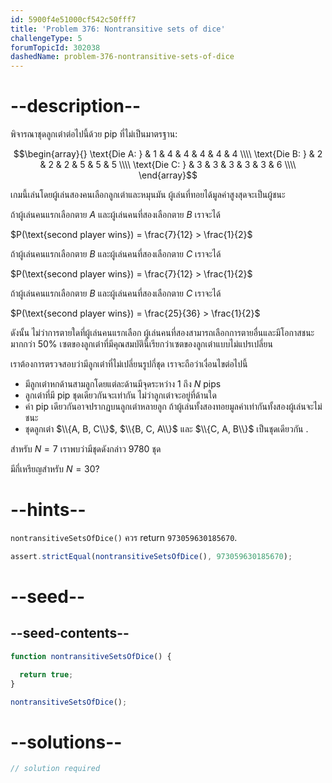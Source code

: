 ```yaml
---
id: 5900f4e51000cf542c50fff7
title: 'Problem 376: Nontransitive sets of dice'
challengeType: 5
forumTopicId: 302038
dashedName: problem-376-nontransitive-sets-of-dice
---
```


# --description--

พิจารณาชุดลูกเต๋าต่อไปนี้ด้วย pip ที่ไม่เป็นมาตรฐาน:

$$\begin{array}{}
  \text{Die A: } & 1 & 4 & 4 & 4 & 4 & 4 \\\\
  \text{Die B: } & 2 & 2 & 2 & 5 & 5 & 5 \\\\
  \text{Die C: } & 3 & 3 & 3 & 3 & 3 & 6 \\\\
\end{array}$$

เกมนี้เล่นโดยผู้เล่นสองคนเลือกลูกเต๋าและหมุนมัน ผู้เล่นที่ทอยได้มูลค่าสูงสุดจะเป็นผู้ชนะ

ถ้าผู้เล่นคนแรกเลือกตาย $A$ และผู้เล่นคนที่สองเลือกตาย $B$ เราจะได้

$P(\text{second player wins}) = \frac{7}{12} > \frac{1}{2}$

ถ้าผู้เล่นคนแรกเลือกตาย $B$ และผู้เล่นคนที่สองเลือกตาย $C$ เราจะได้

$P(\text{second player wins}) = \frac{7}{12} > \frac{1}{2}$

ถ้าผู้เล่นคนแรกเลือกตาย $B$ และผู้เล่นคนที่สองเลือกตาย $C$ เราจะได้

$P(\text{second player wins}) = \frac{25}{36} > \frac{1}{2}$

ดังนั้น ไม่ว่าการตายใดที่ผู้เล่นคนแรกเลือก ผู้เล่นคนที่สองสามารถเลือกการตายอื่นและมีโอกาสชนะมากกว่า 50% เซตของลูกเต๋าที่มีคุณสมบัตินี้เรียกว่าเซตของลูกเต๋าแบบไม่แปรเปลี่ยน

เราต้องการตรวจสอบว่ามีลูกเต๋าที่ไม่เปลี่ยนรูปกี่ชุด เราจะถือว่าเงื่อนไขต่อไปนี้

- มีลูกเต๋าหกด้านสามลูกโดยแต่ละด้านมีจุดระหว่าง 1 ถึง $N$ pips
- ลูกเต๋าที่มี pip ชุดเดียวกันจะเท่ากัน ไม่ว่าลูกเต๋าจะอยู่ที่ด้านใด
- ค่า pip เดียวกันอาจปรากฏบนลูกเต๋าหลายลูก ถ้าผู้เล่นทั้งสองทอยมูลค่าเท่ากันทั้งสองผู้เล่นจะไม่ชนะ
- ชุดลูกเต๋า $\\{A, B, C\\}$, $\\{B, C, A\\}$ และ $\\{C, A, B\\}$ เป็นชุดเดียวกัน .

สำหรับ $N = 7$ เราพบว่ามีชุดดังกล่าว 9780 ชุด

มีกี่เหรียญสำหรับ $N = 30$?

# --hints--

`nontransitiveSetsOfDice()` ควร return `973059630185670`.

```js
assert.strictEqual(nontransitiveSetsOfDice(), 973059630185670);
```

# --seed--

## --seed-contents--

```js
function nontransitiveSetsOfDice() {

  return true;
}

nontransitiveSetsOfDice();
```

# --solutions--

```js
// solution required
```
